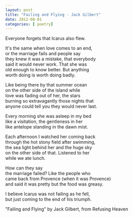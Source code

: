 ```yaml
---
layout: post
title: "Failing and Flying - Jack Gilbert"
date: 2012-08-01
categories: [ poetry]
---
```

Everyone forgets that Icarus also flew.

It's the same when love comes to an end,<br/>
or the marriage fails and people say <br/>
they knew it was a mistake, that everybody <br/>
said it would never work. That she was<br/>
old enough to know better. But anything <br/>
worth doing is worth doing badly.<br/>

Like being there by that summer ocean <br/>
on the other side of the island while <br/>
love was fading out of her, the stars <br/>
burning so extravagantly those nights that <br/>
anyone could tell you they would never last.<br/>

Every morning she was asleep in my bed<br/>
like a visitation, the gentleness in her <br/>
like antelope standing in the dawn mist.<br/>

Each afternoon I watched her coming back <br/>
through the hot stony field after swimming, <br/>
the sea light behind her and the huge sky <br/>
on the other side of that. Listened to her <br/>
while we ate lunch.<br/>

How can they say <br/>
the marriage failed? Like the people who <br/>
came back from Provence (when it was Provence) <br/>
and said it was pretty but the food was greasy.<br/>

I believe Icarus was not failing as he fell, <br/>
but just coming to the end of his triumph.<br/>

"Failing and Flying" by Jack Gilbert, from Refusing Heaven

